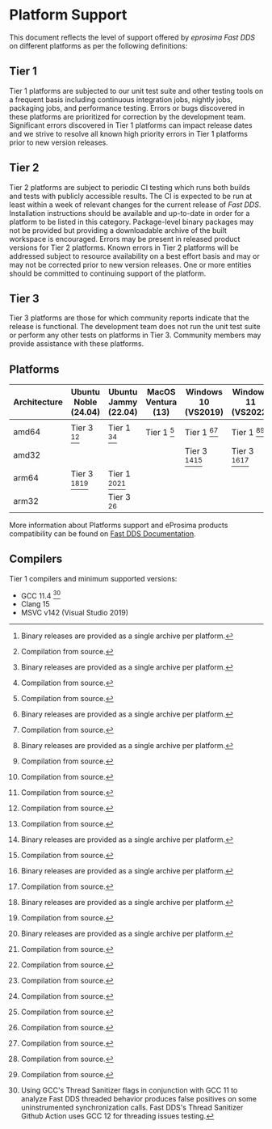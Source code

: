 # Platform Support

This document reflects the level of support offered by *eprosima Fast DDS* on different platforms as per the following
definitions:

## Tier 1

Tier 1 platforms are subjected to our unit test suite and other testing tools on a frequent basis including continuous
integration jobs, nightly jobs, packaging jobs, and performance testing.
Errors or bugs discovered in these platforms are prioritized for correction by the development team.
Significant errors discovered in Tier 1 platforms can impact release dates and we strive to resolve all known high
priority errors in Tier 1 platforms prior to new version releases.

## Tier 2

Tier 2 platforms are subject to periodic CI testing which runs both builds and tests with publicly accessible results.
The CI is expected to be run at least within a week of relevant changes for the current release of *Fast DDS*.
Installation instructions should be available and up-to-date in order for a platform to be listed in this category.
Package-level binary packages may not be provided but providing a downloadable archive of the built workspace is
encouraged.
Errors may be present in released product versions for Tier 2 platforms.
Known errors in Tier 2 platforms will be addressed subject to resource availability on a best effort basis and may or
may not be corrected prior to new version releases.
One or more entities should be committed to continuing support of the platform.

## Tier 3

Tier 3 platforms are those for which community reports indicate that the release is functional.
The development team does not run the unit test suite or perform any other tests on platforms in Tier 3.
Community members may provide assistance with these platforms.

## Platforms

|Architecture|Ubuntu Noble (24.04)|Ubuntu Jammy (22.04)|MacOS Ventura (13)|Windows 10 (VS2019)|Windows 11 (VS2022)|Debian Buster (10)|Android 12 |Android 13 | QNX 7.1   |
|------------|--------------------|--------------------|------------------|-------------------|-------------------|------------------|-----------|-----------|-----------|
|amd64       |Tier 3 [^a][^s]     |Tier 1 [^a][^s]     |Tier 1 [^s]       |Tier 1 [^a][^s]    |Tier 1 [^a][^s]    |Tier 3 [^s]       |Tier 3 [^s]|Tier 3 [^s]|Tier 3 [^s]|
|amd32       |                    |                    |                  |Tier 3 [^a][^s]    |Tier 3 [^a][^s]    |                  |           |           |           |
|arm64       |Tier 3 [^a][^s]     |Tier 1 [^a][^s]     |                  |                   |                   |Tier 3 [^s]       |Tier 3 [^s]|Tier 3 [^s]|Tier 3 [^s]|
|arm32       |                    |Tier 3 [^s]         |                  |                   |                   |Tier 3 [^s]       |Tier 3 [^s]|Tier 3 [^s]|           |

More information about Platforms support and eProsima products compatibility can be found on [Fast DDS Documentation](https://fast-dds.docs.eprosima.com/en/latest/notes/versions.html#dependencies-and-compatibilities).

[^a]: Binary releases are provided as a single archive per platform.
[^s]: Compilation from source.

## Compilers

Tier 1 compilers and minimum supported versions:

* GCC 11.4 [^d]
* Clang 15
* MSVC v142 (Visual Studio 2019)

[^d]: Using GCC's Thread Sanitizer flags in conjunction with GCC 11 to analyze Fast DDS threaded behavior produces
false positives on some uninstrumented synchronization calls.
Fast DDS's Thread Sanitizer Github Action uses GCC 12 for threading issues testing.
